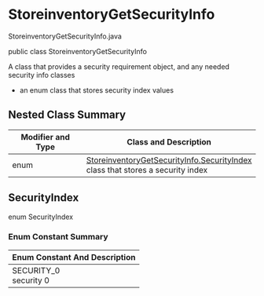 # StoreinventoryGetSecurityInfo
StoreinventoryGetSecurityInfo.java

public class StoreinventoryGetSecurityInfo

A class that provides a security requirement object, and any needed security info classes
- an enum class that stores security index values

## Nested Class Summary
| Modifier and Type | Class and Description |
| ----------------- | --------------------- |
| enum | [StoreinventoryGetSecurityInfo.SecurityIndex](#securityindex)<br>class that stores a security index |

## SecurityIndex
enum SecurityIndex<br>

### Enum Constant Summary
| Enum Constant And Description |
| ----------------------------- |
| SECURITY_0<br>security 0 |
